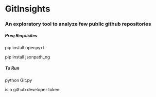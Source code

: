 # GitInsights

### An exploratory tool to analyze few public github repositories

##### Preq Requisites

pip install openpyxl</br>

pip install jsonpath_ng

##### To Run

python Git.py <token> 
  
  <token> is a github developer token
